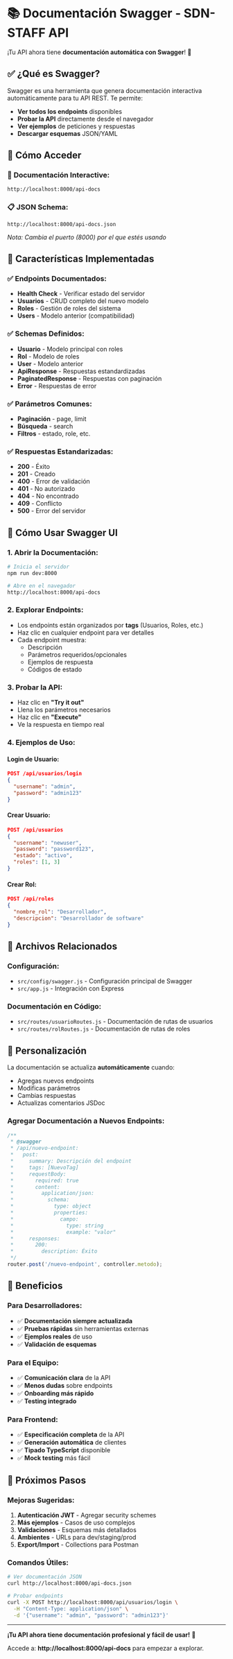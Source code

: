 # 📚 Documentación Swagger - SDN-STAFF API

¡Tu API ahora tiene **documentación automática con Swagger**! 🎉

## ✅ **¿Qué es Swagger?**

Swagger es una herramienta que genera documentación interactiva automáticamente para tu API REST. Te permite:
- **Ver todos los endpoints** disponibles
- **Probar la API** directamente desde el navegador
- **Ver ejemplos** de peticiones y respuestas
- **Descargar esquemas** JSON/YAML

## 🚀 **Cómo Acceder**

### 📖 **Documentación Interactive:**
```
http://localhost:8000/api-docs
```

### 📋 **JSON Schema:**
```
http://localhost:8000/api-docs.json
```

*Nota: Cambia el puerto (8000) por el que estés usando*

## 🎯 **Características Implementadas**

### ✅ **Endpoints Documentados:**
- **Health Check** - Verificar estado del servidor
- **Usuarios** - CRUD completo del nuevo modelo
- **Roles** - Gestión de roles del sistema
- **Users** - Modelo anterior (compatibilidad)

### ✅ **Schemas Definidos:**
- **Usuario** - Modelo principal con roles
- **Rol** - Modelo de roles
- **User** - Modelo anterior  
- **ApiResponse** - Respuestas estandardizadas
- **PaginatedResponse** - Respuestas con paginación
- **Error** - Respuestas de error

### ✅ **Parámetros Comunes:**
- **Paginación** - page, limit
- **Búsqueda** - search
- **Filtros** - estado, role, etc.

### ✅ **Respuestas Estandarizadas:**
- **200** - Éxito
- **201** - Creado
- **400** - Error de validación
- **401** - No autorizado
- **404** - No encontrado  
- **409** - Conflicto
- **500** - Error del servidor

## 🔧 **Cómo Usar Swagger UI**

### 1. **Abrir la Documentación:**
```bash
# Inicia el servidor
npm run dev:8000

# Abre en el navegador
http://localhost:8000/api-docs
```

### 2. **Explorar Endpoints:**
- Los endpoints están organizados por **tags** (Usuarios, Roles, etc.)
- Haz clic en cualquier endpoint para ver detalles
- Cada endpoint muestra:
  - Descripción
  - Parámetros requeridos/opcionales
  - Ejemplos de respuesta
  - Códigos de estado

### 3. **Probar la API:**
- Haz clic en **"Try it out"**
- Llena los parámetros necesarios
- Haz clic en **"Execute"**
- Ve la respuesta en tiempo real

### 4. **Ejemplos de Uso:**

#### **Login de Usuario:**
```json
POST /api/usuarios/login
{
  "username": "admin",
  "password": "admin123"
}
```

#### **Crear Usuario:**
```json
POST /api/usuarios
{
  "username": "newuser",
  "password": "password123",
  "estado": "activo",
  "roles": [1, 3]
}
```

#### **Crear Rol:**
```json
POST /api/roles
{
  "nombre_rol": "Desarrollador",
  "descripcion": "Desarrollador de software"
}
```

## 📁 **Archivos Relacionados**

### **Configuración:**
- `src/config/swagger.js` - Configuración principal de Swagger
- `src/app.js` - Integración con Express

### **Documentación en Código:**
- `src/routes/usuarioRoutes.js` - Documentación de rutas de usuarios
- `src/routes/rolRoutes.js` - Documentación de rutas de roles

## 🎨 **Personalización**

La documentación se actualiza **automáticamente** cuando:
- Agregas nuevos endpoints
- Modificas parámetros
- Cambias respuestas
- Actualizas comentarios JSDoc

### **Agregar Documentación a Nuevos Endpoints:**

```javascript
/**
 * @swagger
 * /api/nuevo-endpoint:
 *   post:
 *     summary: Descripción del endpoint
 *     tags: [NuevoTag]
 *     requestBody:
 *       required: true
 *       content:
 *         application/json:
 *           schema:
 *             type: object
 *             properties:
 *               campo:
 *                 type: string
 *                 example: "valor"
 *     responses:
 *       200:
 *         description: Éxito
 */
router.post('/nuevo-endpoint', controller.metodo);
```

## 🌟 **Beneficios**

### **Para Desarrolladores:**
- ✅ **Documentación siempre actualizada**
- ✅ **Pruebas rápidas** sin herramientas externas
- ✅ **Ejemplos reales** de uso
- ✅ **Validación de esquemas**

### **Para el Equipo:**
- ✅ **Comunicación clara** de la API
- ✅ **Menos dudas** sobre endpoints
- ✅ **Onboarding más rápido**
- ✅ **Testing integrado**

### **Para Frontend:**
- ✅ **Especificación completa** de la API
- ✅ **Generación automática** de clientes
- ✅ **Tipado TypeScript** disponible
- ✅ **Mock testing** más fácil

## 🔄 **Próximos Pasos**

### **Mejoras Sugeridas:**
1. **Autenticación JWT** - Agregar security schemes
2. **Más ejemplos** - Casos de uso complejos
3. **Validaciones** - Esquemas más detallados
4. **Ambientes** - URLs para dev/staging/prod
5. **Export/Import** - Collections para Postman

### **Comandos Útiles:**
```bash
# Ver documentación JSON
curl http://localhost:8000/api-docs.json

# Probar endpoints
curl -X POST http://localhost:8000/api/usuarios/login \
  -H "Content-Type: application/json" \
  -d '{"username": "admin", "password": "admin123"}'
```

---

**¡Tu API ahora tiene documentación profesional y fácil de usar!** 🚀

Accede a: **http://localhost:8000/api-docs** para empezar a explorar.

